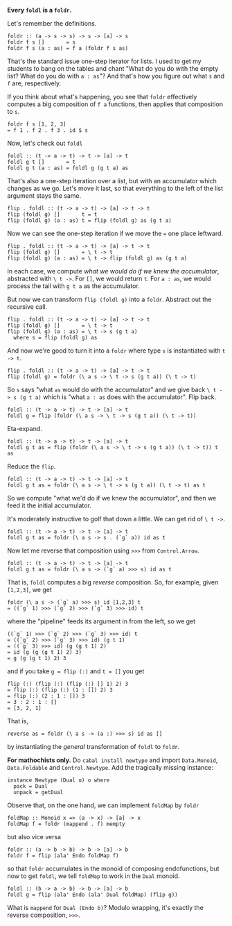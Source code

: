 **Every `foldl` is a `foldr`.**

Let's remember the definitions.

    foldr :: (a -> s -> s) -> s -> [a] -> s
    foldr f s []       = s
    foldr f s (a : as) = f a (foldr f s as)

That's the standard issue one-step iterator for lists. I used to get my students to bang on the tables and chant "What do you do with the empty list? What do you do with `a : as`"? And that's how you figure out what `s` and `f` are, respectively.

If you think about what's happening, you see that `foldr` effectively computes a big composition of `f a` functions, then applies that composition to `s`.

    foldr f s [1, 2, 3]
    = f 1 . f 2 . f 3 . id $ s

Now, let's check out `foldl`

    foldl :: (t -> a -> t) -> t -> [a] -> t
    foldl g t []       = t
    foldl g t (a : as) = foldl g (g t a) as

That's also a one-step iteration over a list, but with an accumulator which changes as we go. Let's move it last, so that everything to the left of the list argument stays the same.

    flip . foldl :: (t -> a -> t) -> [a] -> t -> t
    flip (foldl g) []       t = t
    flip (foldl g) (a : as) t = flip (foldl g) as (g t a)

Now we can see the one-step iteration if we move the `=` one place leftward.

    flip . foldl :: (t -> a -> t) -> [a] -> t -> t
    flip (foldl g) []       = \ t -> t
    flip (foldl g) (a : as) = \ t -> flip (foldl g) as (g t a)

In each case, we compute *what we would do if we knew the accumulator*, abstracted with `\ t ->`. For `[]`, we would return `t`. For `a : as`, we would process the tail with `g t a` as the accumulator.

But now we can transform `flip (foldl g)` into a `foldr`. Abstract out the recursive call.

    flip . foldl :: (t -> a -> t) -> [a] -> t -> t
    flip (foldl g) []       = \ t -> t
    flip (foldl g) (a : as) = \ t -> s (g t a)
      where s = flip (foldl g) as

And now we're good to turn it into a `foldr` where type `s` is instantiated with `t -> t`.

    flip . foldl :: (t -> a -> t) -> [a] -> t -> t
    flip (foldl g) = foldr (\ a s -> \ t -> s (g t a)) (\ t -> t)

So `s` says "what `as` would do with the accumulator" and we give back `\ t -> s (g t a)` which is "what `a : as` does with the accumulator". Flip back.

    foldl :: (t -> a -> t) -> t -> [a] -> t
    foldl g = flip (foldr (\ a s -> \ t -> s (g t a)) (\ t -> t))

Eta-expand.

    foldl :: (t -> a -> t) -> t -> [a] -> t
    foldl g t as = flip (foldr (\ a s -> \ t -> s (g t a)) (\ t -> t)) t as

Reduce the `flip`.

    foldl :: (t -> a -> t) -> t -> [a] -> t
    foldl g t as = foldr (\ a s -> \ t -> s (g t a)) (\ t -> t) as t

So we compute "what we'd do if we knew the accumulator", and then we feed it the initial accumulator.

It's moderately instructive to golf that down a little. We can get rid of `\ t ->`.

    foldl :: (t -> a -> t) -> t -> [a] -> t
    foldl g t as = foldr (\ a s -> s . (`g` a)) id as t

Now let me reverse that composition using `>>>` from `Control.Arrow`.

    foldl :: (t -> a -> t) -> t -> [a] -> t
    foldl g t as = foldr (\ a s -> (`g` a) >>> s) id as t

That is, `foldl` computes a big *reverse* composition. So, for example, given `[1,2,3]`, we get

    foldr (\ a s -> (`g` a) >>> s) id [1,2,3] t
    = ((`g` 1) >>> (`g` 2) >>> (`g` 3) >>> id) t

where the "pipeline" feeds its argument in from the left, so we get

    ((`g` 1) >>> (`g` 2) >>> (`g` 3) >>> id) t
    = ((`g` 2) >>> (`g` 3) >>> id) (g t 1)
    = ((`g` 3) >>> id) (g (g t 1) 2)
    = id (g (g (g t 1) 2) 3)
    = g (g (g t 1) 2) 3

and if you take `g = flip (:)` and `t = []` you get

    flip (:) (flip (:) (flip (:) [] 1) 2) 3
    = flip (:) (flip (:) (1 : []) 2) 3
    = flip (:) (2 : 1 : []) 3
    = 3 : 2 : 1 : []
    = [3, 2, 1]

That is,

    reverse as = foldr (\ a s -> (a :) >>> s) id as []

by instantiating the *general* transformation of `foldl` to `foldr`.

**For mathochists only.** Do `cabal install newtype` and import `Data.Monoid`, `Data.Foldable` and `Control.Newtype`. Add the tragically missing instance:

    instance Newtype (Dual o) o where
      pack = Dual
      unpack = getDual

Observe that, on the one hand, we can implement `foldMap` by `foldr`

    foldMap :: Monoid x => (a -> x) -> [a] -> x
    foldMap f = foldr (mappend . f) mempty

but also vice versa

    foldr :: (a -> b -> b) -> b -> [a] -> b
    foldr f = flip (ala' Endo foldMap f)

so that `foldr` accumulates in the monoid of composing endofunctions, but now to get `foldl`, we tell `foldMap` to work in the `Dual` monoid.

    foldl :: (b -> a -> b) -> b -> [a] -> b
    foldl g = flip (ala' Endo (ala' Dual foldMap) (flip g))

What is `mappend` for `Dual (Endo b)`? Modulo wrapping, it's exactly the reverse composition, `>>>`.
